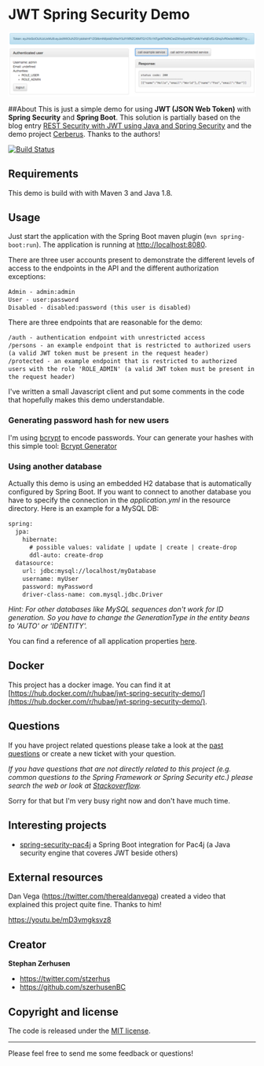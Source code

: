 # JWT Spring Security Demo

![Screenshot from running application](etc/screenshot-jwt-spring-security-demo.png?raw=true "Screenshot JWT Spring Security Demo")

##About
This is just a simple demo for using **JWT (JSON Web Token)** with **Spring Security** and
**Spring Boot**. This solution is partially based on the blog entry
[REST Security with JWT using Java and Spring Security](https://www.toptal.com/java/rest-security-with-jwt-spring-security-and-java)
and the demo project [Cerberus](https://github.com/brahalla/Cerberus). Thanks to the authors!

[![Build Status](https://travis-ci.org/szerhusenBC/jwt-spring-security-demo.svg?branch=master)](https://travis-ci.org/szerhusenBC/jwt-spring-security-demo)

## Requirements
This demo is build with with Maven 3 and Java 1.8.

## Usage
Just start the application with the Spring Boot maven plugin (`mvn spring-boot:run`). The application is
running at [http://localhost:8080](http://localhost:8080).

There are three user accounts present to demonstrate the different levels of access to the endpoints in
the API and the different authorization exceptions:
```
Admin - admin:admin
User - user:password
Disabled - disabled:password (this user is disabled)
```

There are three endpoints that are reasonable for the demo:
```
/auth - authentication endpoint with unrestricted access
/persons - an example endpoint that is restricted to authorized users (a valid JWT token must be present in the request header)
/protected - an example endpoint that is restricted to authorized users with the role 'ROLE_ADMIN' (a valid JWT token must be present in the request header)
```

I've written a small Javascript client and put some comments in the code that hopefully makes this demo
understandable.

### Generating password hash for new users

I'm using [bcrypt](https://en.wikipedia.org/wiki/Bcrypt) to encode passwords. Your can generate your hashes with this simple tool: [Bcrypt Generator](https://www.bcrypt-generator.com)

### Using another database

Actually this demo is using an embedded H2 database that is automatically configured by Spring Boot. If you want to connect to another database you have to specify the connection in the *application.yml* in the resource directory. Here is an example for a MySQL DB:

```
spring:
  jpa:
    hibernate:
      # possible values: validate | update | create | create-drop
      ddl-auto: create-drop
  datasource:
    url: jdbc:mysql://localhost/myDatabase
    username: myUser
    password: myPassword
    driver-class-name: com.mysql.jdbc.Driver
```

*Hint: For other databases like MySQL sequences don't work for ID generation. So you have to change the GenerationType in the entity beans to 'AUTO' or 'IDENTITY'.*

You can find a reference of all application properties [here](http://docs.spring.io/spring-boot/docs/current/reference/html/common-application-properties.html).

## Docker
This project has a docker image. You can find it at [https://hub.docker.com/r/hubae/jwt-spring-security-demo/](https://hub.docker.com/r/hubae/jwt-spring-security-demo/).

## Questions
If you have project related questions please take a look at the [past questions](https://github.com/szerhusenBC/jwt-spring-security-demo/issues?utf8=%E2%9C%93&q=is%3Aissue%20is%3Aopen%2Cclosed%20label%3Aquestion%20) or create a new ticket with your question.

*If you have questions that are not directly related to this project (e.g. common questions to the Spring Framework or Spring Security etc.) please search the web or look at [Stackoverflow](http://www.stackoverflow.com).*

Sorry for that but I'm very busy right now and don't have much time.

## Interesting projects

* [spring-security-pac4j](https://github.com/pac4j/spring-security-pac4j) a Spring Boot integration for Pac4j (a Java security engine that coveres JWT beside others)

## External resources

Dan Vega (https://twitter.com/therealdanvega) created a video that explained this project quite fine. Thanks to him!

https://youtu.be/mD3vmgksvz8

## Creator

**Stephan Zerhusen**

* <https://twitter.com/stzerhus>
* <https://github.com/szerhusenBC>

## Copyright and license

The code is released under the [MIT license](LICENSE?raw=true).

---------------------------------------

Please feel free to send me some feedback or questions!
